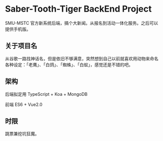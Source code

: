 # Saber-Tooth-Tiger BackEnd Project
SMU-MSTC 官方新系统后端，搞个大新闻。从报名到活动一体化服务。之后可以提供手机版。

## 关于项目名
从谷歌一路找神话名，但是依旧不够满意，突然想到自己以前就喜欢用动物来命名各种设定：「老鹰」、「白鸽」、「蜘蛛」、「白蚁」，感觉还是不错的吧。

## 架构

后端拟定用 TypeScript + Koa + MongoDB

前端 ES6 + Vue2.0

## 时限

跳票兼挖坑狂魔。